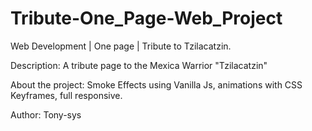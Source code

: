 # Tribute-One_Page-Web_Project

Web Development | One page | Tribute to Tzilacatzin.

Description: A tribute page to the Mexica Warrior "Tzilacatzin"

About the project: Smoke Effects using Vanilla Js, animations with CSS Keyframes, full responsive. 

Author: Tony-sys
